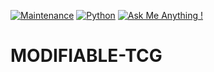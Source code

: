 [![Maintenance](https://img.shields.io/badge/Maintained%3F-yes-green.svg)](https://GitHub.com/Naereen/StrapDown.js/graphs/commit-activity)
[![Python](https://img.shields.io/badge/python-3.7_|_3.8_|_3.9-blue.svg)](https://www.python.org/downloads/release/python-360/)
[![Ask Me Anything !](https://img.shields.io/badge/Ask%20me-anything-1abc9c.svg)](https://GitHub.com/Naereen/ama)
# MODIFIABLE-TCG
